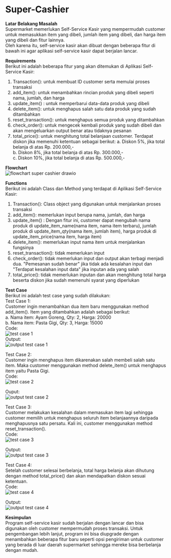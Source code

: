 # Super-Cashier  

**Latar Belakang Masalah**  
Supermarket memerlukan Self-Service Kasir yang mempermudah customer untuk memasukkan item yang dibeli, jumlah item yang dibeli, dan harga item yang dibeli dan fitur lainnya.  
Oleh karena itu, self-service kasir akan dibuat dengan beberapa fitur di bawah ini agar aplikasi self-service kasir dapat berjalan lancar.  

**Requirements**  
Berikut ini adalah beberapa fitur yang akan ditemukan di Aplikasi Self-Service Kasir:  
1. Transaction(): untuk membuat ID customer serta memulai proses transaksi
2. add_item(): untuk menambahkan rincian produk yang  dibeli seperti nama, jumlah, dan harga
3. update_item() : untuk memperbarui data-data produk yang dibeli
4. delete_item(): untuk menghapus salah satu data produk yang sudah ditambahkan  
5. reset_transaction(): untuk menghapus semua produk yang ditambahkan
6. check_order(): untuk mengecek kembali produk yang sudah dibeli dan akan mengeluarkan output benar atau tidaknya pesanan
7. total_price(): untuk menghitung total belanjaan customer. Terdapat diskon jika memenuhi ketentuan sebagai berikut:
   a. Diskon 5%, jika total belanja di atas Rp. 200.000,-  
   b. Diskon 8%, jika total belanja di atas Rp. 300.000,-  
   c. Diskon 10%, jika total belanja di atas Rp. 500.000,-


**Flowchart**  
![flowchart super cashier drawio](https://github.com/user-attachments/assets/b96ca1db-3ea1-4f36-88f3-ab247f76c818)
  
**Functions**<br>
Berikut ini adalah Class dan Method yang terdapat di Aplikasi Self-Service Kasir:  
1. Transaction(): Class object yang digunakan untuk menjalankan proses transaksi  
2. add_item(): memerlukan input berupa nama, jumlah, dan harga  
3. update_item() : Dengan fitur ini, customer dapat mengubah nama produk di update_item_name(nama item, nama item terbaru), jumlah produk di update_item_qty(nama item, jumlah item), harga produk di update_item_price(nama item, harga item)  
4. delete_item(): memerlukan input nama item untuk menjalankan fungsinya  
5. reset_transaction(): tidak memerlukan input  
6. check_order(): tidak memerlukan input dan output akan terbagi menjadi dua. "Pemesanan sudah benar" jika tidak ada kesalahan input dan "Terdapat kesalahan input data" jika inputan ada yang salah  
7. total_price(): tidak memerlukan inputan dan akan menghitung total harga beserta diskon jika sudah memenuhi syarat yang diperlukan


**Test Case**  
Berikut ini adalah test case yang sudah dilakukan:  
Test Case 1:  
Customer ingin menambahkan dua item baru menggunakan method add_item(). Item yang ditambahkan adalah sebagai berikut:  
a. Nama item: Ayam Goreng, Qty: 2, Harga: 20000  
b. Nama item: Pasta Gigi, Qty: 3, Harga: 15000  
Code:  
![test case 1](https://github.com/user-attachments/assets/18b0136e-9650-4857-b28f-bc477dd2bebd)  
Output:  
![output test case 1](https://github.com/user-attachments/assets/646b4a56-6787-4211-b5d3-71e71ac79f44)
  
Test Case 2:  
Customer ingin menghapus item dikarenakan salah membeli salah satu item. Maka customer menggunakan method delete_item() untuk menghapus item yaitu Pasta Gigi.  
Code:<br>
![test case 2](https://github.com/user-attachments/assets/4fad977f-362d-4ff7-9871-ce815c0c0715)

Ouput:  
![output test case 2](https://github.com/user-attachments/assets/df26f9b4-61fd-4783-abca-7a57a0425cc0)

Test Case 3:  
Customer melakukan kesalahan dalam memasukan item lagi sehingga customer memilih untuk menghapus seluruh item belanjaannya daripada menghapusnya satu persatu. Kali ini, customer menggunakan method reset_transaction().  
Code:<br>
![test case 3](https://github.com/user-attachments/assets/56977625-ec77-48e1-8744-ee18a7c5ba71)

Output:  
![output test case 3](https://github.com/user-attachments/assets/67a5efbc-0cd0-4bb3-973a-639ca39d9dbf)

Test Case 4:  
Setelah customer selesai berbelanja, total harga belanja akan dihutung dengan method total_price() dan akan mendapatkan diskon sesuai ketentuan.  
Code:<br>
![test case 4](https://github.com/user-attachments/assets/ec8d041e-0f6c-4f8c-8859-d659fb248ab1)

Output:  
![output test case 4](https://github.com/user-attachments/assets/f966c798-3055-4b20-b3f4-010611276658)

**Kesimpulan**  
Program self-service kasir sudah berjalan dengan lancar dan bisa digunakan oleh customer mempermudah proses transaksi. Untuk pengembangan lebih lanjut, program ini bisa diupgrade dengan menambahkan beberapa fitur baru seperti opsi pengiriman untuk customer yang berada di luar daerah supermarket sehingga mereke bisa berbelanja dengan mudah.

